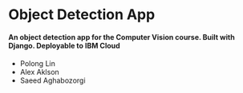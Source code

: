 # Object Detection App
#### An object detection app for the Computer Vision course. Built with Django. Deployable to IBM Cloud

####
- Polong Lin
- Alex Aklson
- Saeed Aghabozorgi
